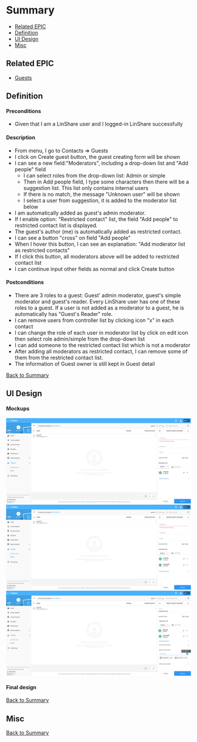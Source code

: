 # Summary

* [Related EPIC](#related-epic)
* [Definition](#definition)
* [UI Design](#ui-design)
* [Misc](#misc)

## Related EPIC

* [Guests](./README.md)

## Definition

#### Preconditions

- Given that I am a LinShare user and I logged-in LinShare successfully

#### Description

- From menu, I go to Contacts => Guests
- I click on Create guest button, the guest creating form will be shown
- I can see a new field:"Moderators", including a drop-down list and "Add people" field
   - I can select roles from the drop-down list: Admin or simple
   - Then in Add people field, I type some characters then there will be a suggestion list. This list only contains internal users 
   - If there is no match, the message "Unknown user" will be shown
   - I select a user from suggestion, it is added to the moderator list below
- I am automatically added as guest's admin moderator.
- If I enable option: "Restricted contact" list, the field "Add people" to restricted contact list is displayed.
- The guest's author (me) is automatically added as restricted contact. 
- I can see a button "cross" on field "Add people"
- When I hover this button, I can see an explanation: "Add moderator list as restricted contacts"
- If I click this button, all  moderators above will be added to restricted contact list
- I can continue input other fields as normal and click Create button

#### Postconditions

- There are 3 roles to a guest: Guest' admin moderator, guest's simple moderator and guest's reader. Every LinShare user has one of these roles to a guest. If a user is not added as a moderator to a guest, he is automatically has "Guest's Reader" role.
- I can remove users from controller list by clicking icon "x" in each contact 
- I can change the role of each user in moderator list by click on edit icon then select role admin/simple from the drop-down list
- I can add someone to the restricted contact list which is not a moderator 
- After adding all moderators as restricted contact, I can remove some of them from the restricted contact list. 
- The information of Guest owner is still kept in Guest detail

[Back to Summary](#summary)

## UI Design

#### Mockups

![story481](./mockups/481.1.png)
![story481](./mockups/481.2.png)
![story481](./mockups/481.3.png)


#### Final design

[Back to Summary](#summary)
## Misc

[Back to Summary](#summary)
